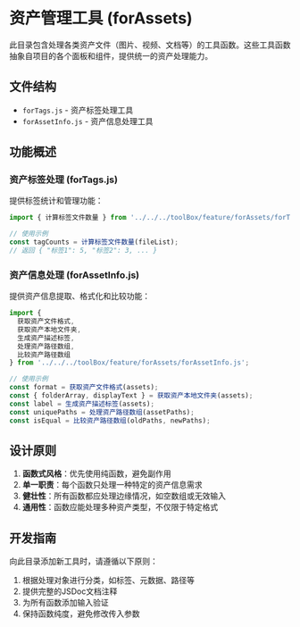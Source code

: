 # 资产管理工具 (forAssets)

此目录包含处理各类资产文件（图片、视频、文档等）的工具函数。这些工具函数抽象自项目的各个面板和组件，提供统一的资产处理能力。

## 文件结构

- `forTags.js` - 资产标签处理工具
- `forAssetInfo.js` - 资产信息处理工具

## 功能概述

### 资产标签处理 (forTags.js)

提供标签统计和管理功能：

```js
import { 计算标签文件数量 } from '../../../toolBox/feature/forAssets/forTags.js';

// 使用示例
const tagCounts = 计算标签文件数量(fileList);
// 返回 { "标签1": 5, "标签2": 3, ... }
```

### 资产信息处理 (forAssetInfo.js)

提供资产信息提取、格式化和比较功能：

```js
import { 
  获取资产文件格式,
  获取资产本地文件夹,
  生成资产描述标签,
  处理资产路径数组,
  比较资产路径数组
} from '../../../toolBox/feature/forAssets/forAssetInfo.js';

// 使用示例
const format = 获取资产文件格式(assets);
const { folderArray, displayText } = 获取资产本地文件夹(assets);
const label = 生成资产描述标签(assets);
const uniquePaths = 处理资产路径数组(assetPaths);
const isEqual = 比较资产路径数组(oldPaths, newPaths);
```

## 设计原则

1. **函数式风格**：优先使用纯函数，避免副作用
2. **单一职责**：每个函数只处理一种特定的资产信息需求
3. **健壮性**：所有函数都应处理边缘情况，如空数组或无效输入
4. **通用性**：函数应能处理多种资产类型，不仅限于特定格式

## 开发指南

向此目录添加新工具时，请遵循以下原则：

1. 根据处理对象进行分类，如标签、元数据、路径等
2. 提供完整的JSDoc文档注释
3. 为所有函数添加输入验证
4. 保持函数纯度，避免修改传入参数 